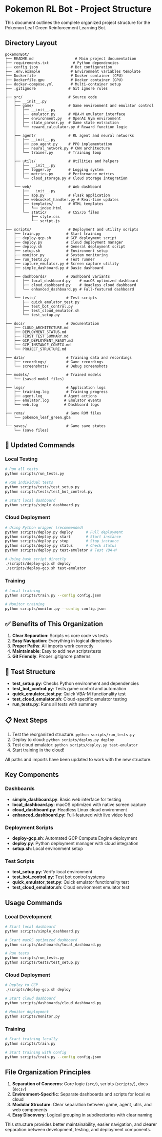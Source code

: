 # Pokemon RL Bot - Project Structure

This document outlines the complete organized project structure for the Pokemon Leaf Green Reinforcement Learning Bot.

## Directory Layout

```
pokemonBot/
├── README.md                   # Main project documentation
├── requirements.txt           # Python dependencies
├── config.json               # Bot configuration
├── .env.example              # Environment variables template
├── Dockerfile                # Docker container (CPU)
├── Dockerfile.gpu            # Docker container (GPU)
├── docker-compose.yml        # Multi-container setup
├── .gitignore               # Git ignore rules
│
├── src/                     # Source code
│   ├── __init__.py
│   ├── game/                # Game environment and emulator control
│   │   ├── __init__.py
│   │   ├── emulator.py      # VBA-M emulator interface
│   │   ├── environment.py   # OpenAI Gym environment
│   │   ├── state_parser.py  # Game state extraction
│   │   └── reward_calculator.py # Reward function logic
│   │
│   ├── agent/               # RL agent and neural networks
│   │   ├── __init__.py
│   │   ├── ppo_agent.py     # PPO implementation
│   │   ├── neural_network.py # CNN architecture
│   │   └── trainer.py       # Training loop
│   │
│   ├── utils/               # Utilities and helpers
│   │   ├── __init__.py
│   │   ├── logger.py        # Logging system
│   │   ├── metrics.py       # Performance metrics
│   │   └── cloud_storage.py # Cloud storage integration
│   │
│   └── web/                 # Web dashboard
│       ├── __init__.py
│       ├── app.py           # Flask application
│       ├── websocket_handler.py # Real-time updates
│       ├── templates/       # HTML templates
│       │   └── index.html
│       └── static/          # CSS/JS files
│           ├── style.css
│           └── script.js
│
├── scripts/                 # Deployment and utility scripts
│   ├── train.py            # Start training
│   ├── deploy-gcp.sh       # GCP deployment script
│   ├── deploy.py           # Cloud deployment manager
│   ├── deploy.sh           # General deployment script
│   ├── setup.sh            # Environment setup
│   ├── monitor.py          # System monitoring
│   ├── run_tests.py        # Test runner
│   ├── capture_emulator.py # Screen capture utility
│   ├── simple_dashboard.py # Basic dashboard
│   │
│   ├── dashboards/         # Dashboard variants
│   │   ├── local_dashboard.py    # macOS optimized dashboard
│   │   ├── cloud_dashboard.py    # Headless cloud dashboard
│   │   └── enhanced_dashboard.py # Full-featured dashboard
│   │
│   └── tests/              # Test scripts
│       ├── quick_emulator_test.py
│       ├── test_bot_control.py
│       ├── test_cloud_emulator.sh
│       └── test_setup.py
│
├── docs/                   # Documentation
│   ├── CLOUD_ARCHITECTURE.md
│   ├── DEPLOYMENT_STATUS.md
│   ├── FIRST_TEST_SUMMARY.md
│   ├── GCP_DEPLOYMENT_READY.md
│   ├── GCP_INSTANCE_CONFIG.md
│   └── PROJECT_STRUCTURE.md
│
├── data/                   # Training data and recordings
│   ├── recordings/         # Game recordings
│   └── screenshots/        # Debug screenshots
│
├── models/                 # Trained models
│   └── (saved model files)
│
├── logs/                   # Application logs
│   ├── training.log        # Training progress
│   ├── agent.log          # Agent actions
│   ├── emulator.log       # Emulator events
│   └── web.log            # Dashboard logs
│
├── roms/                   # Game ROM files
│   └── pokemon_leaf_green.gba
│
└── saves/                  # Game save states
    └── (save files)
```

## 🚀 Updated Commands

### Local Testing
```bash
# Run all tests
python scripts/run_tests.py

# Run individual tests
python scripts/tests/test_setup.py
python scripts/tests/test_bot_control.py

# Start local dashboard
python scripts/simple_dashboard.py
```

### Cloud Deployment
```bash
# Using Python wrapper (recommended)
python scripts/deploy.py deploy      # Full deployment
python scripts/deploy.py start       # Start instance
python scripts/deploy.py stop        # Stop instance
python scripts/deploy.py status      # Check status
python scripts/deploy.py test-emulator # Test VBA-M

# Using bash script directly
./scripts/deploy-gcp.sh deploy
./scripts/deploy-gcp.sh test-emulator
```

### Training
```bash
# Local training
python scripts/train.py --config config.json

# Monitor training
python scripts/monitor.py --config config.json
```

## ✅ Benefits of This Organization

1. **Clear Separation**: Scripts vs core code vs tests
2. **Easy Navigation**: Everything in logical directories
3. **Proper Paths**: All imports work correctly
4. **Maintainable**: Easy to add new scripts/tests
5. **Git Friendly**: Proper .gitignore patterns

## 🧪 Test Structure

- **test_setup.py**: Checks Python environment and dependencies
- **test_bot_control.py**: Tests game control and automation
- **quick_emulator_test.py**: Quick VBA-M functionality test
- **test_cloud_emulator.sh**: Cloud-specific emulator testing
- **run_tests.py**: Runs all tests with summary

## 📋 Next Steps

1. Test the reorganized structure: `python scripts/run_tests.py`
2. Deploy to cloud: `python scripts/deploy.py deploy`
3. Test cloud emulator: `python scripts/deploy.py test-emulator`
4. Start training in the cloud!

All paths and imports have been updated to work with the new structure.

## Key Components

### Dashboards
- **simple_dashboard.py**: Basic web interface for testing
- **local_dashboard.py**: macOS optimized with native screen capture
- **cloud_dashboard.py**: Headless Linux cloud environment
- **enhanced_dashboard.py**: Full-featured with live video feed

### Deployment Scripts
- **deploy-gcp.sh**: Automated GCP Compute Engine deployment
- **deploy.py**: Python deployment manager with cloud integration
- **setup.sh**: Local environment setup

### Test Scripts
- **test_setup.py**: Verify local environment
- **test_bot_control.py**: Test bot control systems
- **quick_emulator_test.py**: Quick emulator functionality test
- **test_cloud_emulator.sh**: Cloud environment emulator test

## Usage Commands

### Local Development
```bash
# Start local dashboard
python scripts/simple_dashboard.py

# Start macOS optimized dashboard
python scripts/dashboards/local_dashboard.py

# Run tests
python scripts/run_tests.py
python scripts/tests/test_setup.py
```

### Cloud Deployment
```bash
# Deploy to GCP
./scripts/deploy-gcp.sh deploy

# Start cloud dashboard
python scripts/dashboards/cloud_dashboard.py

# Monitor deployment
python scripts/monitor.py
```

### Training
```bash
# Start training locally
python scripts/train.py

# Start training with config
python scripts/train.py --config config.json
```

## File Organization Principles

1. **Separation of Concerns**: Core logic (`src/`), scripts (`scripts/`), docs (`docs/`)
2. **Environment-Specific**: Separate dashboards and scripts for local vs cloud
3. **Modular Structure**: Clear separation between game, agent, utils, and web components
4. **Easy Discovery**: Logical grouping in subdirectories with clear naming

This structure provides better maintainability, easier navigation, and clearer separation between development, testing, and deployment components.
